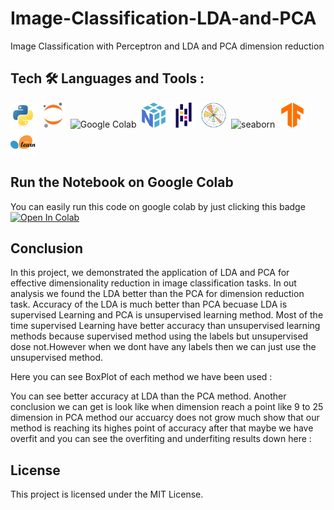 # Image-Classification-LDA-and-PCA
Image Classification with Perceptron and LDA and PCA dimension reduction

## Tech :hammer_and_wrench: Languages and Tools :

<div>
  <img src="https://github.com/devicons/devicon/blob/master/icons/python/python-original.svg" title="Python" alt="Python" width="40" height="40"/>&nbsp;
  <img src="https://github.com/devicons/devicon/blob/master/icons/jupyter/jupyter-original.svg" title="Jupyter Notebook" alt="Jupyter Notebook" width="40" height="40"/>&nbsp;
  <img src="https://assets.st-note.com/img/1670632589167-x9aAV8lmnH.png" title="Google Colab" alt="Google Colab" width="40" height="40"/>&nbsp;
  <img src="https://github.com/devicons/devicon/blob/master/icons/numpy/numpy-original.svg" title="Numpy" alt="Numpy" width="40" height="40"/>&nbsp;
  <img src="https://github.com/devicons/devicon/blob/master/icons/pandas/pandas-original.svg"  title="Pandas" alt="Pandas" width="40" height="40"/>&nbsp;
  <img src="https://github.com/devicons/devicon/blob/master/icons/matplotlib/matplotlib-original.svg"  title="MatPlotLib" alt="MatPlotLib" width="40" height="40"/>&nbsp;
  <img src="https://cdn.worldvectorlogo.com/logos/seaborn-1.svg"  title="seaborn" alt="seaborn" width="40" height="40"/>&nbsp;
  <img src="https://github.com/devicons/devicon/blob/master/icons/tensorflow/tensorflow-original.svg"  title="tensorflow" alt="tensorflow" width="40" height="40"/>&nbsp;
  <img src="https://github.com/devicons/devicon/blob/master/icons/scikitlearn/scikitlearn-original.svg"  title="Sci-kit Learn" alt="Sci-kit Learn" width="40" height="40"/>&nbsp;
</div>


## Run the Notebook on Google Colab

You can easily run this code on google colab by just clicking this badge [![Open In Colab](https://colab.research.google.com/assets/colab-badge.svg)](https://colab.research.google.com/github/AsadiAhmad/Image-Classification-LDA-and-PCA/blob/main/Image_Classification_with_LDA_%26_PCA.ipynb)

## Conclusion

In this project, we demonstrated the application of LDA and PCA for effective dimensionality reduction in image classification tasks. In out analysis we found the LDA better than the PCA for dimension reduction task. Accuracy of the LDA is much better than PCA becuase LDA is supervised Learning and PCA is unsupervised learning method. Most of the time supervised Learning have better accuracy than unsupervised learning methods because supervised method using the labels but unsupervised dose not.However when we dont have any labels then we can just use the unsupervised method.

Here you can see BoxPlot of each method we have been used :

You can see better accuracy at LDA than the PCA method. Another conclusion we can get is look like when dimension reach a point like 9 to 25 dimension in PCA method our accuarcy does not grow much show that our method is reaching its highes point of accuracy after that maybe we have overfit and you can see the overfiting and underfiting results down here :

## License

This project is licensed under the MIT License.

